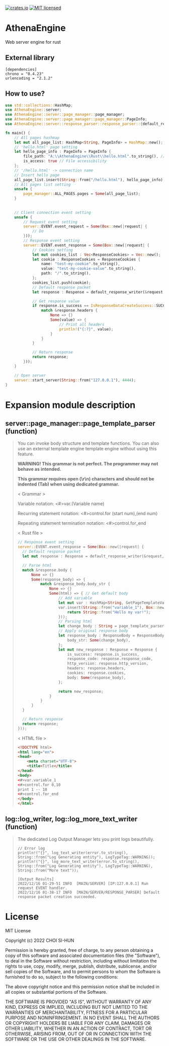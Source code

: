 [![crates.io](https://img.shields.io/crates/v/httparse.svg)](https://crates.io/crates/AthenaEngine)
[![MIT licensed](https://img.shields.io/badge/license-MIT-blue.svg)](./LICENSE-MIT)

# AthenaEngine
Web server engine for rust

## External library
```
[dependencies]
chrono = "0.4.23"
urlencoding = "2.1.2"
```

## How to use?
```Rust
use std::collections::HashMap;
use AthenaEngine::server;
use AthenaEngine::server::page_manager::page_manager;
use AthenaEngine::server::page_manager::page_manager::PageInfo;
use AthenaEngine::server::response_parser::response_parser::{default_response_writer, IsResponseDataCreateSuccess, Response, ResponseCookies};

fn main() {
    // All pages hashmap
    let mut all_page_list: HashMap<String, PageInfo> = HashMap::new();
    // 'hello.html' page setting
    let hello_page_info : PageInfo = PageInfo {
        file_path: "A:\\AthenaEngine\\Rust\\hello.html".to_string(), // HTML file path
        is_access: true // File accessibility
    };
    // '/hello.html' -> connection name
    // Insert hello page
    all_page_list.insert(String::from("/hello.html"), hello_page_info);
    // All pages list setting
    unsafe {
        page_manager::ALL_PAGES.pages = Some(all_page_list);
    }
    
    
    // Client connection event setting
    unsafe {
        // Request event setting
        server::EVENT.event_request = Some(Box::new(|request| {
            // Do
        }));
        // Response event setting
        server::EVENT.event_response = Some(Box::new(|request| {
            // Cookies setting
            let mut cookies_list : Vec<ResponseCookies> = Vec::new();
            let cookie : ResponseCookies = ResponseCookies {
                name: "test-my-cookie".to_string(),
                value: "test-my-cookie-value".to_string(),
                path: "/".to_string(),
            };
            cookies_list.push(cookie);
            // Default response packet
            let response : Response = default_response_writer(&request, Some(cookies_list), None);

            // Get response value
            if response.is_success == IsResponseDataCreateSuccess::SUCCESS {
                match &response.headers {
                    None => {}
                    Some(value) => {
                        // Print all headers
                        println!("{:?}", value);
                    }
                }
            }

            // Return response
            return response;
        }));
    }

    // Open server
    server::start_server(String::from("127.0.0.1"), 4444);
}
```

# Expansion module description
## server::page_manager::page_template_parser (function) 
> 
> You can invoke body structure and template functions. You can also use an external template engine template engine without using this feature.
> 
> **WARNING! This grammar is not perfect. The programmer may not behave as intended.** 
> 
> **This grammar requires open (\r\n) characters and should not be indented (Tab) when using dedicated grammar.**
>
> < Grammar > 
> 
> Variable notation: <#>var.(Variable name) 
> 
> Recurring statement notation: <#>control.for (start num),(end num) 
> 
> Repeating statement termination notation: <#>control.for_end
> 
> 
> < Rust file >
> ```Rust
> // Response event setting
> server::EVENT.event_response = Some(Box::new(|request| {
>   // Default response packet
>   let mut response : Response = default_response_writer(&request, None, None);
> 
>   // Parse html
>   match &response.body {
>       None => {}
>       Some(response_body) => {
>           match &response_body.body_str {
>               None => {}
>               Some(html) => { // Get default body
>                   // Add variable
>                   let mut var : HashMap<String, GetPageTemplateVar> = HashMap::new();
>                   var.insert(String::from("variable_1"), Box::new(|| {
>                       return String::from("Hello my var!");
>                   }));
>                   // Parsing html
>                   let change_body : String = page_template_parser(html.clone(), var);
>                   // Apply original response body
>                   let response_body : ResponseBody = ResponseBody {
>                       body_str: Some(change_body),
>                   };
>                   let mut new_response : Response = Response {
>                       is_success: response.is_success,
>                       response_code: response.response_code,
>                       http_version: response.http_version,
>                       headers: response.headers,
>                       cookies: response.cookies,
>                       body: Some(response_body),
>                   };
> 
>                   return new_response;
>               }
>           }
>       }
>   }
> 
>   // Return response
>   return response;
> }));
> ```
>
> < HTML file >
> ```HTML
> <!DOCTYPE html>
> <html lang="en">
> <head>
>     <meta charset="UTF-8">
>     <title>Title</title>
> </head>
> <body>
> <#>var.variable_1
> <#>control.for 0,10
> print 1 -- 10
> <#>control.for_end
> </body>
> </html>
> ```

## log::log_writer, log::log_more_text_writer (function)
>
> The dedicated Log Output Manager lets you print logs beautifully.
> ```
> // Error log
> println!("{}", log_text_writer(error.to_string(), String::from("Log Generating entity"), LogTypeTag::WARNING));
> println!("{}", log_more_text_writer(error.to_string(), String::from("Log Generating entity"), LogTypeTag::WARNING), String::from("More text"));
>
> [Output Results]
> 2022/12/16 01-29-51 INFO  [MAIN/SERVER] [IP:127.0.0.1] Run request EVENT handler.
> 2022/12/16 01-38-17 INFO  [MAIN/SERVER/RESPONSE_PARSER] Default response packet creation succeeded.
> ```

    
# License
MIT License

Copyright (c) 2022 CHOI SI-HUN

Permission is hereby granted, free of charge, to any person obtaining a copy
of this software and associated documentation files (the "Software"), to deal
in the Software without restriction, including without limitation the rights
to use, copy, modify, merge, publish, distribute, sublicense, and/or sell
copies of the Software, and to permit persons to whom the Software is
furnished to do so, subject to the following conditions:

The above copyright notice and this permission notice shall be included in all
copies or substantial portions of the Software.

THE SOFTWARE IS PROVIDED "AS IS", WITHOUT WARRANTY OF ANY KIND, EXPRESS OR
IMPLIED, INCLUDING BUT NOT LIMITED TO THE WARRANTIES OF MERCHANTABILITY,
FITNESS FOR A PARTICULAR PURPOSE AND NONINFRINGEMENT. IN NO EVENT SHALL THE
AUTHORS OR COPYRIGHT HOLDERS BE LIABLE FOR ANY CLAIM, DAMAGES OR OTHER
LIABILITY, WHETHER IN AN ACTION OF CONTRACT, TORT OR OTHERWISE, ARISING FROM,
OUT OF OR IN CONNECTION WITH THE SOFTWARE OR THE USE OR OTHER DEALINGS IN THE
SOFTWARE.

